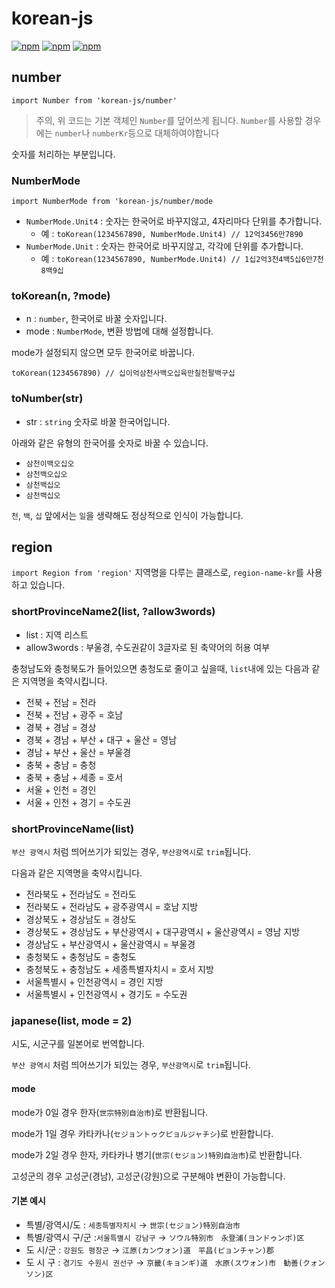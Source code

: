 # korean-js
[![npm](https://img.shields.io/npm/v/korean-js.svg?style=flat-square)](https://www.npmjs.com/package/korean-js)
[![npm](https://img.shields.io/npm/dt/korean-js.svg?style=flat-square)](https://www.npmjs.com/package/korean-js)
[![npm](https://img.shields.io/npm/l/korean-js.svg?registry_uri=https%3A%2F%2Fregistry.npmjs.com&style=flat-square)](https://opensource.org/licenses/MIT)


## number
`import Number from 'korean-js/number'` <br>
> 주의, 위 코드는 기본 객체인 `Number`를 덮어쓰게 됩니다. `Number`를 사용할 경우에는 `number`나 `numberKr`등으로 대체하여야합니다

숫자를 처리하는 부분입니다.
###  NumberMode
`import NumberMode from 'korean-js/number/mode`
* `NumberMode.Unit4` : 숫자는 한국어로 바꾸지않고, 4자리마다 단위를 추가합니다.
  * 예 : `toKorean(1234567890, NumberMode.Unit4) // 12억3456만7890`
* `NumberMode.Unit` : 숫자는 한국어로 바꾸지않고, 각각에 단위를 추가합니다.
  * 예 : `toKorean(1234567890, NumberMode.Unit4) // 1십2억3천4백5십6만7천8백9십`

### toKorean(n, ?mode)
* n : `number`, 한국어로 바꿀 숫자입니다.
* mode : `NumberMode`, 변환 방법에 대해 설정합니다.

mode가 설정되지 않으면 모두 한국어로 바꿉니다. <br>
```
toKorean(1234567890) // 십이억삼천사백오십육만칠천팔백구십
```
### toNumber(str)
* str : `string` 숫자로 바꿀 한국어입니다.

아래와 같은 유형의 한국어를 숫자로 바꿀 수 있습니다.
* `삼천이백오십오`
* `삼천백오십오`
* `삼천백십오`
* `삼천백십오`

`천`, `백`, `십` 앞에서는 `일`을 생략해도 정상적으로 인식이 가능합니다.
## region
`import Region from 'region'`
지역명을 다루는 클래스로, `region-name-kr`를 사용하고 있습니다.

### shortProvinceName2(list, ?allow3words)
* list : 지역 리스트
* allow3words : 부울경, 수도권같이 3글자로 된 축약어의 허용 여부

충청남도와 충청북도가 들어있으면 충청도로 줄이고 싶을때, `list`내에 있는 다음과 같은 지역명을 축약시킵니다. 
  
* 전북 + 전남 = 전라
* 전북 + 전남 + 광주 = 호남
* 경북 + 경남 = 경상
* 경북 + 경남 + 부산 + 대구 + 울산 = 영남
* 경남 + 부산  + 울산 = 부울경
* 충북 + 충남 = 충청
* 충북 + 충남 + 세종 = 호서
* 서울 + 인천 = 경인
* 서울 + 인천 + 경기 = 수도권

### shortProvinceName(list)
`부산 광역시` 처럼 띄어쓰기가 되있는 경우, `부산광역시`로 `trim`됩니다. 

다음과 같은 지역명을 축약시킵니다.
* 전라북도 + 전라남도 = 전라도
* 전라북도 + 전라남도 + 광주광역시 = 호남 지방
* 경상북도 + 경상남도 = 경상도
* 경상북도 + 경상남도 + 부산광역시 + 대구광역시 + 울산광역시 = 영남 지방
* 경상남도 + 부산광역시  + 울산광역시 = 부울경
* 충청북도 + 충청남도 = 충청도
* 충청북도 + 충청남도 + 세종특별자치시 = 호서 지방
* 서울특별시 + 인천광역시 = 경인 지방
* 서울특별시 + 인천광역시 + 경기도 = 수도권

### japanese(list, mode = 2)
시도, 시군구를 일본어로 번역합니다.

`부산 광역시` 처럼 띄어쓰기가 되있는 경우, `부산광역시`로 `trim`됩니다.

#### mode
mode가 0일 경우 한자(`世宗特別自治市`)로 반환됩니다.

mode가 1일 경우 카타카나(`セジョントゥクピョルジャチシ`)로 반환합니다.

mode가 2일 경우 한자, 카타카나 병기(`世宗(セジョン)特別自治市`)로 반환합니다.

고성군의 경우 고성군(경남), 고성군(강원)으로 구분해야 변환이 가능합니다.

#### 기본 예시
* 특별/광역시/도 : `세종특별자치시`  → `世宗(セジョン)特別自治市`
* 특별/광역시 구/군 :`서울특별시 강남구` → `ソウル特別市　永登浦(ヨンドゥンポ)区`
* 도 시/군 : `강원도 평창군` →  `江原(カンウォン)道　平昌(ピョンチャン)郡`
* 도 시 구 : `경기도 수원시 권선구` →  `京畿(キョンギ)道　水原(スウォン)市　勧善(クォンソン)区`
